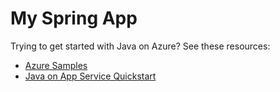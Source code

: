 # My Spring App

Trying to get started with Java on Azure? See these resources:

- [Azure Samples](https://github.com/azure-samples?q=java&type=&language=&sort=)
- [Java on App Service Quickstart](https://docs.microsoft.com/en-us/azure/app-service/quickstart-java?tabs=javase&pivots=platform-linux)

